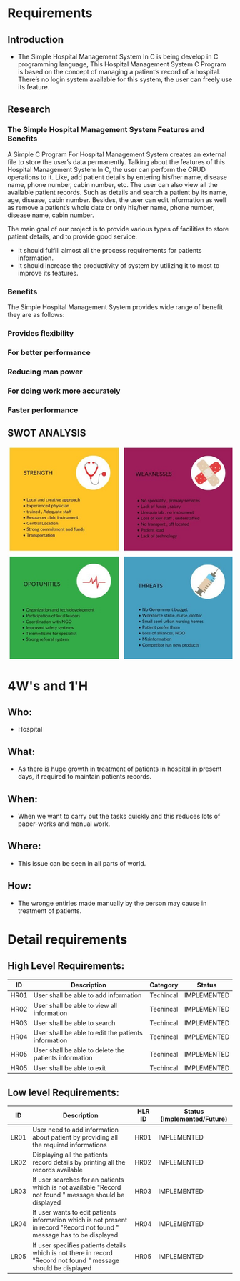 # Requirements
## Introduction
 * The Simple Hospital Management System In C is being develop in C programming language, This Hospital Management System C Program is based on the concept of managing a patient’s record of a hospital. There’s no login system available for this system, the user can freely use its feature.


## Research
### The Simple Hospital Management System  Features and Benefits
A Simple C Program For Hospital Management System creates an external file to store the user’s data permanently. Talking about the features of this Hospital Management System In C, the user can perform the CRUD operations to it. Like, add patient details by entering his/her name, disease name, phone number, cabin number, etc. The user can also view all the available patient records. Such as details and search a patient by its name, age, disease, cabin number. Besides, the user can edit information as well as remove a patient’s whole date or only his/her name, phone number, disease name, cabin number.

The main goal of our project is to provide various types of  facilities to store patient details, and to provide good service. 

* It should fulfill almost all the process requirements for patients information.	
* It should increase the productivity of system by utilizing it to most to improve its features.

### Benefits

The Simple Hospital Management System provides wide range of benefit they are as follows:

### Provides flexibility

### For better performance

### Reducing man power

### For doing work more accurately

### Faster performance



## SWOT ANALYSIS
![SWOT Analysis](https://github.com/vidyaakbar/Vidya-Akbar/blob/main/1_Requirements/SWOT.jpg)





# 4W&#39;s and 1&#39;H

## Who:
* Hospital

## What:
* As there is huge growth in treatment of patients in hospital in present days, it required to maintain patients records.

## When:
* When we want to carry out the tasks quickly and this reduces lots of paper-works and manual work.

## Where:
* This issue can be seen in all parts of world.

## How:
* The wronge entiries made manually by the person may cause in treatment of patients.

# Detail requirements
## High Level Requirements: 
| ID | Description | Category | Status | 
| ----- | ----- | ------- | ---------|
| HR01 | User shall be able to add information | Techincal | IMPLEMENTED | 
| HR02 | User shall be able to view all information | Techincal | IMPLEMENTED |
| HR03 | User shall be able to search  | Techincal | IMPLEMENTED |
| HR04 | User shall be able to edit the patients information | Techincal | IMPLEMENTED |
| HR05 | User shall be able to delete the patients information  | Techincal | IMPLEMENTED |
| HR05 | User shall be able to exit  | Techincal | IMPLEMENTED |

##  Low level Requirements:
 
| ID | Description | HLR ID | Status (Implemented/Future) |
| ------ | --------- | ------ | ----- |
| LR01 | User need to add information about patient by providing all the required informations | HR01 | IMPLEMENTED |
| LR02 | Displaying all the patients record details by printing all the records available| HR02 | IMPLEMENTED |
| LR03 | If user searches for an patients which is not available  "Record not found  " message should be displayed | HR03 | IMPLEMENTED |
| LR04 | If user wants to edit patients information which is not present in record "Record not found "  message has to be displayed | HR04 | IMPLEMENTED |
| LR05 | If user specifies patients details which is not there in record  "Record not found  " message should be displayed | HR05 | IMPLEMENTED |


